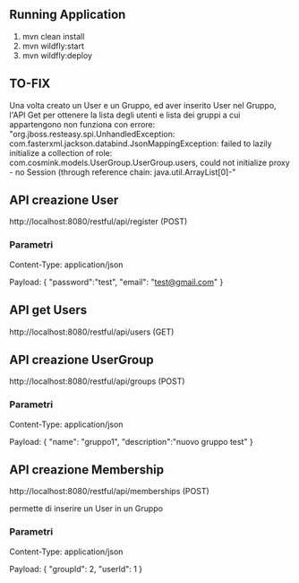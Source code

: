 
## Running Application

1) mvn clean install
2) mvn wildfly:start
3) mvn wildfly:deploy

## TO-FIX

Una volta creato un User e un Gruppo, ed aver inserito User nel Gruppo, l'API Get per ottenere la lista degli utenti e lista dei gruppi a cui appartengono non funziona con errore:
"org.jboss.resteasy.spi.UnhandledException: com.fasterxml.jackson.databind.JsonMappingException: failed to lazily initialize a collection of role: com.cosmink.models.UserGroup.UserGroup.users, could not initialize proxy - no Session (through reference chain: java.util.ArrayList[0]-"



## API creazione User

http://localhost:8080/restful/api/register  (POST)

### Parametri

Content-Type: application/json

Payload: {
         	"password":"test",
         	"email": "test@gmail.com"
         }
         
## API get Users

http://localhost:8080/restful/api/users  (GET)


## API creazione UserGroup

http://localhost:8080/restful/api/groups (POST)

### Parametri

Content-Type: application/json

Payload: {
         	"name": "gruppo1",
         	"description":"nuovo gruppo test"
         }


## API creazione Membership

http://localhost:8080/restful/api/memberships (POST)

permette di inserire un User in un Gruppo

### Parametri

Content-Type: application/json

Payload: {
         	"groupId": 2,
         	"userId": 1
         }